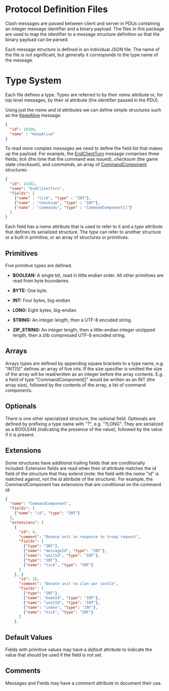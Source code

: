 Protocol Definition Files
=========================

Clash messages are passed between client and server in PDUs containing an integer message identifier
and a binary payload. The files in this package are used to map the identifier to a message 
structure definition so that the binary payload can be parsed.

Each message structure is defined in an individual JSON file. The name of the file is not 
significant, but generally it corresponds to the type name of the message.

Type System
===========

Each file defines a type. Types are referred to by their *name* attribute or, for top level 
messages, by their *id* attribute (the identifier passed in the PDU).

Using just the *name* and *id* attributes we can define simple structures such as the 
[KeepAlive](client/KeepAlive.json) message:

```json
{
  "id": 10108,
  "name" : "KeepAlive"
}
```

To read more complex messages we need to define the field list that makes up the payload. For 
example, the [EndClientTurn](client/EndClientTurn.json) message comprises three fields; *tick* (the
time that the command was issued), *checksum* (the game state checksum), and *commands*, an array of 
[CommandComponent](client/CommandComponent.json) structures: 


```json
{
  "id": 14102,
  "name": "EndClientTurn",
  "fields": [
    {"name" : "tick", "type" : "INT"},
    {"name" : "checksum", "type" : "INT"},
    {"name" : "commands", "type" : "CommandComponent[]"}
  ]
}
```

Each field has a *name* attribute that is used to refer to it and a *type* attribute that defines
its serialized structure. The *type* can refer to another structure or a built in primitive, or
an array of structures or primitives.

Primitives
----------

Five primitive types are defined.
                                                           
- **BOOLEAN:** A single bit, read in little endian order. All other primitives are read from byte 
  boundaries. 

- **BYTE:** One byte. 

- **INT:** Four bytes, big-endian

- **LONG:** Eight bytes, big-endian 

- **STRING:** An integer length, then a UTF-8 encoded string.

- **ZIP_STRING:** An integer length, then a little-endian integer unzipped length, then a zlib compressed UTF-8 encoded string.

Arrays
------

Arrays types are defined by appending square brackets to a type name, e.g. "INT[5]" defines an array 
of five ints. If the size specifier is omitted the size of the array will be read/written as an 
integer before the array contents. E.g. a field of type "CommandComponent[]" would be written as an 
INT (the array size), followed by the contents of the array, a list of command components. 

Optionals
---------

There is one other specialized structure, the optional field. Optionals are defined by prefixing
a type name with "?", e.g. "?LONG". They are serialized as a BOOLEAN (indicating the presence of the
value), followed by the value if it is present.

Extensions
----------

Some structures have additional trailing fields that are conditionally included. Extension fields
are read when their *id* attribute matches the *id* field of the structure that they extend (note:
the field with the *name* "id" is matched against, not the *id* attribute of the structure). For
example, the CommandComponent has extensions that are conditional on the command id:


```json
{
  "name": "CommandComponent",
  "fields": [
    {"name": "id", "type": "INT"}
  ],
  "extensions": [
    {
      "id": 4,
      "comment": "Donate unit in response to troop request",
      "fields": [
        {"type": "INT"},
        {"name": "messageId", "type": "INT"},
        {"name": "unitId", "type": "INT"},
        {"type": "INT"},
        {"name": "tick", "type": "INT"}                       
      ]
    }, {
      "id": 10,
      "comment": "Donate unit to clan war castle",
      "fields": [
        {"type": "INT"},
        {"name": "homeId", "type": "INT"},
        {"name": "unitId", "type": "INT"},
        {"name": "index", "type": "INT"},
        {"name": "tick", "type": "INT"}
      ]
    },
```

Default Values
--------------

Fields with primitive values may have a *default* attribute to indicate the value that should be
used if the field is not set.

Comments
--------

Messages and Fields may have a *comment* attribute to document their use.